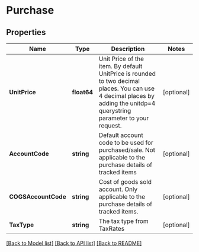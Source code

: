 # Purchase

## Properties

Name | Type | Description | Notes
------------ | ------------- | ------------- | -------------
**UnitPrice** | **float64** | Unit Price of the item. By default UnitPrice is rounded to two decimal places. You can use 4 decimal places by adding the unitdp&#x3D;4 querystring parameter to your request. | [optional] 
**AccountCode** | **string** | Default account code to be used for purchased/sale. Not applicable to the purchase details of tracked items | [optional] 
**COGSAccountCode** | **string** | Cost of goods sold account. Only applicable to the purchase details of tracked items. | [optional] 
**TaxType** | **string** | The tax type from TaxRates | [optional] 

[[Back to Model list]](../README.md#documentation-for-models) [[Back to API list]](../README.md#documentation-for-api-endpoints) [[Back to README]](../README.md)


